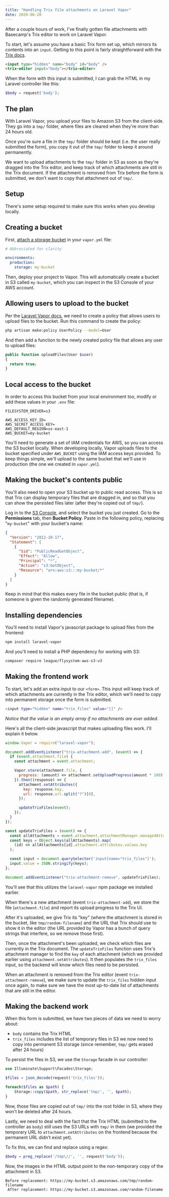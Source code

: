 ```yaml
---
title: "Handling Trix file attachments on Laravel Vapor"
date: 2020-06-28
---
```


After a couple hours of work, I've finally gotten file attachments with Basecamp's Trix editor to work on Laravel Vapor.

To start, let's assume you have a basic Trix form set up, which mirrors its contents into an `input`. Getting to this point is fairly straightforward with the [Trix docs](https://github.com/basecamp/trix).

```html
<input type="hidden" name="body" id="body" />
<trix-editor input="body"></trix-editor>
```

When the form with this input is submitted, I can grab the HTML in my Laravel controller like this:

```php
$body = request('body');
```

## The plan

With Laravel Vapor, you upload your files to Amazon S3 from the client-side. They go into a `tmp/` folder, where files are cleared when they're more than 24 hours old.

Once you're sure a file in the `tmp/` folder should be kept (i.e. the user really submitted the form), you copy it out of the `tmp/` folder to keep it around permanently.

We want to upload attachments to the `tmp/` folder in S3 as soon as they're dragged into the Trix editor, and keep track of which attachments are still in the Trix document. If the attachment is removed from Trix before the form is submitted, we don't want to copy that attachment out of `tmp/`.

## Setup

There's some setup required to make sure this works when you develop locally.

## Creating a bucket

First, [attach a storage bucket](https://docs.vapor.build/1.0/resources/storage.html) in your `vapor.yml` file:

```yaml
# Abbreviated for clarity

environments:
  production:
    storage: my-bucket
```

Then, deploy your project to Vapor. This will automatically create a bucket in S3 called `my-bucket`, which you can inspect in the S3 Console of your AWS account.

## Allowing users to upload to the bucket

Per the [Laravel Vapor docs](https://docs.vapor.build/1.0/resources/storage.html#authorization), we need to create a policy that allows users to upload files to the bucket. Run this command to create the policy:

```bash
php artisan make:policy UserPolicy --model=User
```

And then add a function to the newly created policy file that allows any user to upload files:

```php
public function uploadFiles(User $user)
{
  return true;
}
```

## Local access to the bucket

In order to access this bucket from your local environment too, modify or add these values in your `.env` file:

```
FILESYSTEM_DRIVER=s3

AWS_ACCESS_KEY_ID=
AWS_SECRET_ACCESS_KEY=
AWS_DEFAULT_REGION=us-east-1
AWS_BUCKET=my-bucket
```

You'll need to generate a set of IAM credentials for AWS, so you can access the S3 bucket locally. When developing locally, Vapor uploads files to the bucket specified under `AWS_BUCKET` using the IAM access keys provided. To keep things simple, we'll upload to the same bucket that we'll use in production (the one we created in `vapor.yml`).

## Making the bucket's contents public

You'll also need to open your S3 bucket up to public read access. This is so that Trix can display temporary files that are dragged in, and so that you can show the persisted files later (after they're copied out of `tmp/`).

Log in to the [S3 Console](https://s3.console.aws.amazon.com/), and select the bucket you just created. Go to the **Permissions** tab, then **Bucket Policy**. Paste in the following policy, replacing "`my-bucket`" with your bucket's name:

```json
{
  "Version": "2012-10-17",
  "Statement": [
    {
      "Sid": "PublicReadGetObject",
      "Effect": "Allow",
      "Principal": "*",
      "Action": "s3:GetObject",
      "Resource": "arn:aws:s3:::my-bucket/*"
    }
  ]
}
```

Keep in mind that this makes every file in the bucket public (that is, if someone is given the randomly generated filename).

## Installing dependencies

You'll need to install Vapor's javascript package to upload files from the frontend:

```bash
npm install laravel-vapor
```

And you'll need to install a PHP dependency for working with S3:

```bash
composer require league/flysystem-aws-s3-v3
```

## Making the frontend work

To start, let's add an extra input to our `<form>`. This input will keep track of which attachments are currently in the Trix editor, which we'll need to copy into permanent storage once the form is submitted.

```bash
<input type="hidden" name="trix_files" value="[]" />
```

_Notice that the value is an empty array if no attachments are ever added._

Here's all the client-side javascript that makes uploading files work. I'll explain it below.

```javascript
window.Vapor = require("laravel-vapor");

document.addEventListener("trix-attachment-add", (event) => {
  if (event.attachment.file) {
    const attachment = event.attachment;

    Vapor.store(attachment.file, {
      progress: (amount) => attachment.setUploadProgress(amount * 100),
    }).then((response) => {
      attachment.setAttributes({
        key: response.key,
        url: response.url.split("?")[0],
      });

      updateTrixFiles(event);
    });
  }
});

const updateTrixFiles = (event) => {
  const allAttachments = event.attachment.attachmentManager.managedAttachments;
  const keys = Object.keys(allAttachments).map(
    (id) => allAttachments[id].attachment.attributes.values.key
  );

  const input = document.querySelector('input[name="trix_files"]');
  input.value = JSON.stringify(keys);
};

document.addEventListener("trix-attachment-remove", updateTrixFiles);
```

You'll see that this utilizes the `laravel-vapor` npm package we installed earlier.

When there's a new attachment (event `trix-attachment-add`), we store the file (`attachment.file`) and report its upload progress to the Trix UI.

After it's uploaded, we give Trix its "key" (where the attachment is stored in the bucket, like `tmp/random-filename`) and the URL that Trix should use to show it in the editor (the URL provided by Vapor has a bunch of query strings that interfere, so we remove those first).

Then, once the attachment's been uploaded, we check which files are currently in the Trix document. The `updateTrixFiles` function uses Trix's attachment manager to find the `key` of each attachment (which we provided earlier using `attachment.setAttributes`). It then populates the `trix_files` input, so the backend will know which files need to be persisted.

When an attachment is removed from the Trix editor (event `trix-attachment-remove`), we make sure to update the `trix_files` hidden input once again, to make sure we have the most up-to-date list of attachments that are still in the editor.

## Making the backend work

When this form is submitted, we have two pieces of data we need to worry about:

- `body` contains the Trix HTML
- `trix_files` includes the list of temporary files in S3 we now need to copy into permanent S3 storage (since remember, `tmp/` gets erased after 24 hours)

To persist the files in S3, we use the `Storage` facade in our controller:

```php
use Illuminate\Support\Facades\Storage;

$files = json_decode(request('trix_files'));

foreach($files as $path) {
	Storage::copy($path, str_replace('tmp/', '', $path);
}
```

Now, those files are copied out of `tmp/` into the root folder in S3, where they won't be deleted after 24 hours.

Lastly, we need to deal with the fact that the Trix HTML (submitted to the controller as `body`) still uses the S3 URLs with `tmp/` in them (we provided the temporary URL to `attachment.setAttributes` on the frontend because the permanent URL didn't exist yet).

To fix this, we can find and replace using a regex:

```php
$body = preg_replace('/tmp\//', '', request('body'));
```

Now, the images in the HTML output point to the non-temporary copy of the attachment in S3.

```
Before replacement: https://my-bucket.s3.amazonaws.com/tmp/random-filename
 After replacement: https://my-bucket.s3.amazonaws.com/random-filename
```
